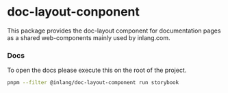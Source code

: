 # doc-layout-conponent

This package provides the doc-layout component for documentation pages as a shared web-components mainly used by inlang.com.

### Docs

To open the docs please execute this on the root of the project.

```bash
pnpm --filter @inlang/doc-layout-component run storybook
```
